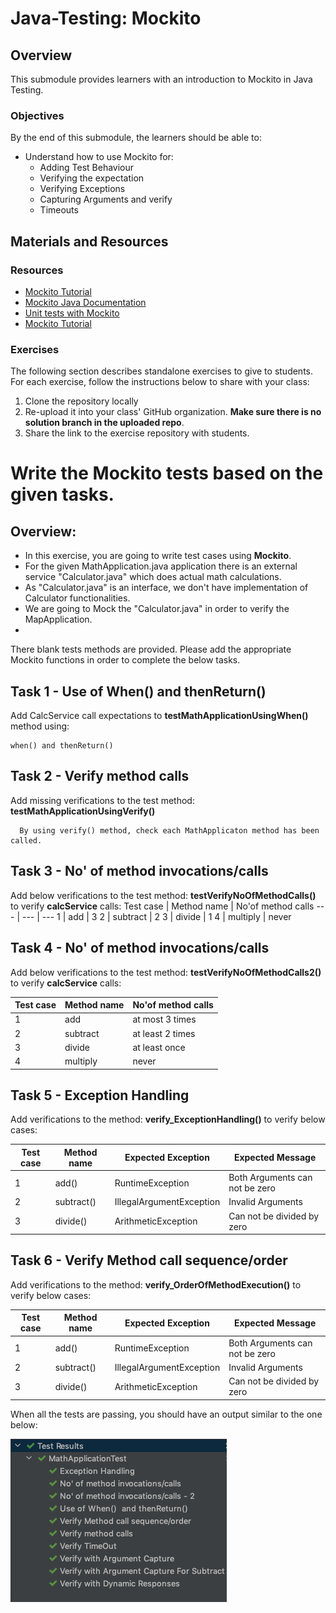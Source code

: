 # Java-Testing: Mockito

## Overview

This submodule provides learners with an introduction to Mockito in Java Testing.

### Objectives

By the end of this submodule, the learners should be able to:

- Understand how to use Mockito for: 
  - Adding Test Behaviour
  - Verifying the expectation
  - Verifying Exceptions
  - Capturing Arguments and verify
  - Timeouts

## Materials and Resources

### Resources

- [Mockito Tutorial](https://site.mockito.org/)
- [Mockito Java Documentation](https://javadoc.io/doc/org.mockito/mockito-core/latest/org/mockito/Mockito.html)
- [Unit tests with Mockito](https://www.vogella.com/tutorials/Mockito/article.html)
- [Mockito Tutorial](https://javacodehouse.com/blog/mockito-tutorial/)

### Exercises

The following section describes standalone exercises to give to students. For each exercise, follow the instructions below to share with your class:

1. Clone the repository locally
1. Re-upload it into your class' GitHub organization. **Make sure there is no solution branch in the uploaded repo**.
1. Share the link to the exercise repository with students.


# Write the Mockito tests based on the given tasks. 

## Overview:
- In this exercise, you are going to write test cases using **Mockito**.  
- For the given MathApplication.java application there is an external service "Calculator.java" which does actual math calculations.
- As "Calculator.java" is an interface, we don't have implementation of Calculator functionalities.
- We are going to Mock the "Calculator.java" in order to verify the MapApplication.
- 
There blank tests methods are provided. Please add the appropriate Mockito functions in order to complete the below tasks. 

## Task 1 - Use of When()  and thenReturn()
Add CalcService call expectations to **testMathApplicationUsingWhen()** method using:
    
    when() and thenReturn() 

## Task 2 - Verify method calls
Add missing verifications to the test method: **testMathApplicationUsingVerify()** 

      By using verify() method, check each MathApplicaton method has been called.  


## Task 3 - No' of method invocations/calls
Add below verifications to the test method: **testVerifyNoOfMethodCalls()** to verify **calcService** calls:
Test case  | Method name | No'of method calls 
---       | ---         | ---
1         | add         | 3
2         | subtract    | 2
3         | divide      | 1
4         | multiply    | never

## Task 4 - No' of method invocations/calls
Add below verifications to the test method: **testVerifyNoOfMethodCalls2()** to verify **calcService** calls:

Test case  | Method name | No'of method calls 
--- | ---      | ---
1 | add | at most 3 times
2 | subtract | at least 2 times
3 | divide | at least once
4 | multiply | never

## Task 5 - Exception Handling
Add verifications to the method: **verify_ExceptionHandling()** to verify below cases:


 Test case  | Method name | Expected Exception | Expected Message
 --- | --- | ---  | --- 
 1 | add() | RuntimeException | Both Arguments can not be zero
 2 | subtract() | IllegalArgumentException | Invalid Arguments
 3 | divide() | ArithmeticException |Can not be divided by zero


## Task 6 - Verify Method call sequence/order
Add verifications to the method: **verify_OrderOfMethodExecution()** to verify below cases:

Test case  | Method name | Expected Exception | Expected Message
--- | --- | ---  | --- 
1 | add() | RuntimeException | Both Arguments can not be zero
2 | subtract() | IllegalArgumentException | Invalid Arguments
3 | divide() | ArithmeticException |Can not be divided by zero

When all the tests are passing, you should have an output similar to the one below:

 ![mockito.png](mockito.png)
